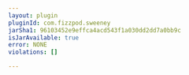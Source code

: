```yaml
---
layout: plugin
pluginId: com.fizzpod.sweeney
jarSha1: 96103452e9effca4acd543f1a030dd2dd7a0bb9c
isJarAvailable: true
error: NONE
violations: []

---
```

